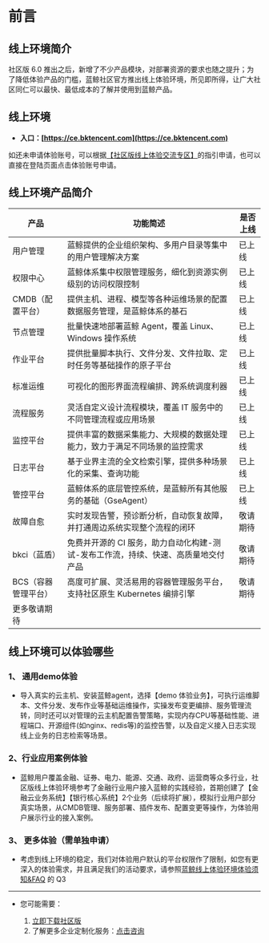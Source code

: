 # 前言

## 线上环境简介

社区版 6.0 推出之后，新增了不少产品模块，对部署资源的要求也随之提升；为了降低体验产品的门槛，蓝鲸社区官方推出线上体验环境，所见即所得，让广大社区同仁可以最快、最低成本的了解并使用到蓝鲸产品。

## 线上环境

- **入口：[https://ce.bktencent.com](https://ce.bktencent.com)**

如还未申请体验账号，可以根据[【社区版线上体验交流专区】](https://bk.tencent.com/s-mart/community/question/5612)的指引申请，也可以直接在登陆页面点击体验账号申请。

## 线上环境产品简介

| 产品 | 功能简述 | 是否上线 |
| ---- | -------- | -------- |
|用户管理        |蓝鲸提供的企业组织架构、多用户目录等集中的用户管理解决方案|已上线|
|权限中心        |蓝鲸体系集中权限管理服务，细化到资源实例级别的访问权限控制|已上线|
|CMDB（配置平台）        |提供主机、进程、模型等各种运维场景的配置数据服务管理，是蓝鲸体系的基石|已上线|
|节点管理        |批量快速地部署蓝鲸 Agent，覆盖 Linux、Windows 操作系统|已上线|
|作业平台        |提供批量脚本执行、文件分发、文件拉取、定时任务等基础操作的原子平台|已上线|
|标准运维        |可视化的图形界面流程编排、跨系统调度利器|已上线|
|流程服务        |灵活自定义设计流程模块，覆盖 IT 服务中的不同管理流程或应用场景|已上线|
|监控平台        |提供丰富的数据采集能力、大规模的数据处理能力，致力于满足不同场景的监控需求|已上线|
|日志平台        |基于业界主流的全文检索引擎，提供多种场景化的采集、查询功能|已上线|
|管控平台        |蓝鲸体系的底层管控系统，是蓝鲸所有其他服务的基础（GseAgent）|已上线|
|故障自愈        |实时发现告警，预诊断分析，自动恢复故障，并打通周边系统实现整个流程的闭环|敬请期待|
|bkci（蓝盾）        |免费并开源的 CI 服务，助力自动化构建-测试-发布工作流，持续、快速、高质量地交付产品|敬请期待|
|BCS（容器管理平台）        |高度可扩展、灵活易用的容器管理服务平台，支持社区原生 Kubernetes 编排引擎|敬请期待|
|更多敬请期待|||

## 线上环境可以体验哪些
### 1、 通用demo体验
- 导入真实的云主机、安装蓝鲸agent，选择【demo 体验业务】，可执行运维脚本、文件分发、发布作业等基础运维操作，实操发布变更编排、服务管理流转，同时还可以对管理的云主机配置告警策略，实现内存CPU等基础性能、进程端口、开源组件(如nginx、redis等)的监控告警，以及自定义接入日志实现线上业务的日志检索等场景。

### 2、行业应用案例体验
- 蓝鲸用户覆盖金融、证券、电力、能源、交通、政府、运营商等众多行业，社区版线上体验环境参考了金融行业用户接入蓝鲸的实践经验，首期创建了【金融云业务系统】【银行核心系统】2个业务（后续将扩展），模拟行业用户部分真实场景，从CMDB管理、服务部署、插件发布、配置变更等操作，为体验用户展示行业的接入案例。

### 3、 更多体验（需单独申请）
- 考虑到线上环境的稳定，我们对体验用户默认的平台权限作了限制，如您有更深入的体验需求，并且满足我们的活动要求，请参照[蓝鲸线上体验环境体验须知&FAQ](./FAQ.md) 的 Q3

---

- 您可能需要：

    1. [立即下载社区版](https://bk.tencent.com/download/)
    2. 了解更多企业定制化服务：[点击咨询](https://bk.tencent.com/applyinfo/ee/)
